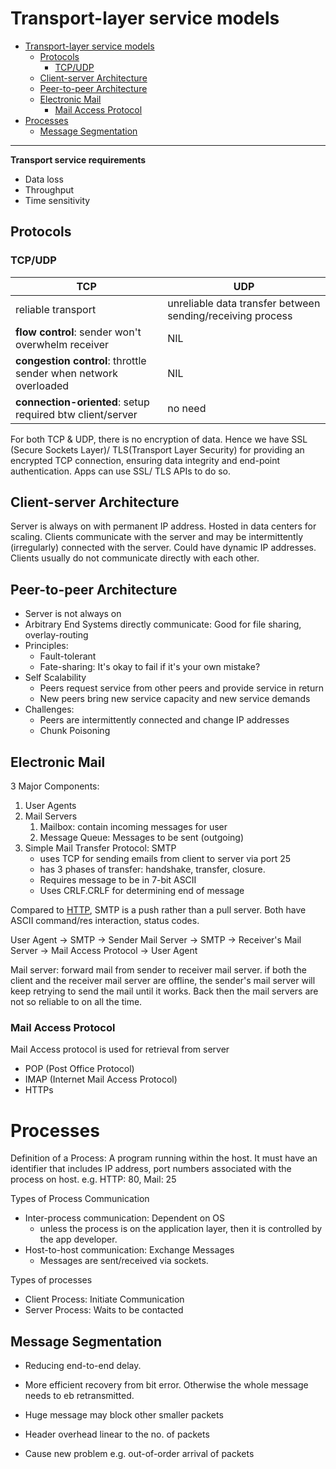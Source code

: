 # Transport-layer service models
- [Transport-layer service models](#transport-layer-service-models)
  - [Protocols](#protocols)
    - [TCP/UDP](#tcpudp)
  - [Client-server Architecture](#client-server-architecture)
  - [Peer-to-peer Architecture](#peer-to-peer-architecture)
  - [Electronic Mail](#electronic-mail)
    - [Mail Access Protocol](#mail-access-protocol)
- [Processes](#processes)
  - [Message Segmentation](#message-segmentation)

<hr>

**Transport service requirements**

-   Data loss
-   Throughput
-   Time sensitivity

## Protocols

### TCP/UDP

| TCP                                                             | UDP                                                        |
| --------------------------------------------------------------- | ---------------------------------------------------------- |
| reliable transport                                              | unreliable data transfer between sending/receiving process |
| **flow control**: sender won't overwhelm receiver               | NIL                                                        |
| **congestion control**: throttle sender when network overloaded | NIL                                                        |
| **connection-oriented**: setup required btw client/server       | no need                                                    |

For both TCP & UDP, there is no encryption of data. Hence we have SSL (Secure Sockets Layer)/ TLS(Transport Layer Security) for providing an encrypted TCP connection, ensuring data integrity and end-point authentication. Apps can use SSL/ TLS APIs to do so.

## Client-server Architecture

Server is always on with permanent IP address. Hosted in data centers for scaling.
Clients communicate with the server and may be intermittently (irregularly) connected with the server. Could have dynamic IP addresses. Clients usually do not communicate directly with each other.

## Peer-to-peer Architecture

-   Server is not always on
-   Arbitrary End Systems directly communicate: Good for file sharing, overlay-routing
-   Principles:
    -   Fault-tolerant
    -   Fate-sharing: It's okay to fail if it's your own mistake?
-   Self Scalability
    -   Peers request service from other peers and provide service in return
    -   New peers bring new service capacity and new service demands
-   Challenges:
    -   Peers are intermittently connected and change IP addresses
    -   Chunk Poisoning

## Electronic Mail

3 Major Components:

1. User Agents
2. Mail Servers
    1. Mailbox: contain incoming messages for user
    2. Message Queue: Messages to be sent (outgoing)
3. Simple Mail Transfer Protocol: SMTP
    - uses TCP for sending emails from client to server via port 25
    - has 3 phases of transfer: handshake, transfer, closure.
    - Requires message to be in 7-bit ASCII
    - Uses CRLF.CRLF for determining end of message

Compared to [HTTP](./Lecture3-HTTP.md), SMTP is a push rather than a pull server.
Both have ASCII command/res interaction, status codes.

User Agent -> SMTP -> Sender Mail Server -> SMTP -> Receiver's Mail Server -> Mail Access Protocol -> User Agent

Mail server: forward mail from sender to receiver mail server. if both the client and the receiver mail server are offline, the sender's mail server will keep retrying to send the mail until it works. Back then the mail servers are not so reliable to on all the time.

### Mail Access Protocol

Mail Access protocol is used for retrieval from server

-   POP (Post Office Protocol)
-   IMAP (Internet Mail Access Protocol)
-   HTTPs

# Processes

Definition of a Process: A program running within the host. It must have an identifier that includes IP address, port numbers associated with the process on host.
e.g. HTTP: 80, Mail: 25

Types of Process Communication

-   Inter-process communication: Dependent on OS
    -   unless the process is on the application layer, then it is controlled by the app developer.
-   Host-to-host communication: Exchange Messages
    -   Messages are sent/received via sockets.

Types of processes

-   Client Process: Initiate Communication
-   Server Process: Waits to be contacted

## Message Segmentation

- Reducing end-to-end delay.
- More efficient recovery from bit error. Otherwise the whole message needs to eb retransmitted.
- Huge message may block other smaller packets

- Header overhead linear to the no. of packets
- Cause new problem e.g. out-of-order arrival of packets